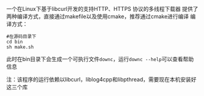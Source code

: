 一个在Linux下基于libcurl开发的支持HTTP、HTTPS 协议的多线程下载器
提供了两种编译方式，直接通过makefile以及使用cmake，推荐通过cmake进行编译
编译方式：

```shell
#在源码目录下
cd bin
sh make.sh
```

此时在bin目录下会生成一个可执行文件`downc`，运行`downc --help`可以查看帮助信息

注：该程序的运行依赖以libcurl，liblog4cpp和libpthread，需要现在本机安装好这三个库